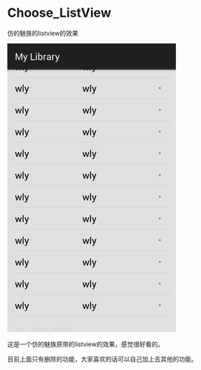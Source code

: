 # Choose_ListView
仿的魅族的listview的效果

![](choose_listview.gif)

这是一个仿的魅族原带的listview的效果，感觉很好看的。

目前上面只有删除的功能，大家喜欢的话可以自己加上去其他的功能。
